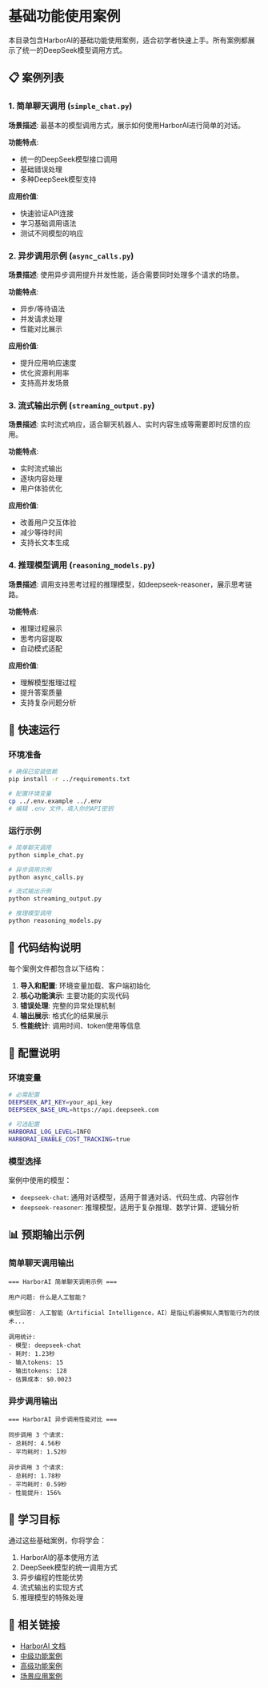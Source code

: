 # 基础功能使用案例

本目录包含HarborAI的基础功能使用案例，适合初学者快速上手。所有案例都展示了统一的DeepSeek模型调用方式。

## 📋 案例列表

### 1. 简单聊天调用 (`simple_chat.py`)
**场景描述**: 最基本的模型调用方式，展示如何使用HarborAI进行简单的对话。

**功能特点**:
- 统一的DeepSeek模型接口调用
- 基础错误处理
- 多种DeepSeek模型支持

**应用价值**: 
- 快速验证API连接
- 学习基础调用语法
- 测试不同模型的响应

### 2. 异步调用示例 (`async_calls.py`)
**场景描述**: 使用异步调用提升并发性能，适合需要同时处理多个请求的场景。

**功能特点**:
- 异步/等待语法
- 并发请求处理
- 性能对比展示

**应用价值**:
- 提升应用响应速度
- 优化资源利用率
- 支持高并发场景

### 3. 流式输出示例 (`streaming_output.py`)
**场景描述**: 实时流式响应，适合聊天机器人、实时内容生成等需要即时反馈的应用。

**功能特点**:
- 实时流式输出
- 逐块内容处理
- 用户体验优化

**应用价值**:
- 改善用户交互体验
- 减少等待时间
- 支持长文本生成

### 4. 推理模型调用 (`reasoning_models.py`)
**场景描述**: 调用支持思考过程的推理模型，如deepseek-reasoner，展示思考链路。

**功能特点**:
- 推理过程展示
- 思考内容提取
- 自动模式适配

**应用价值**:
- 理解模型推理过程
- 提升答案质量
- 支持复杂问题分析

## 🚀 快速运行

### 环境准备
```bash
# 确保已安装依赖
pip install -r ../requirements.txt

# 配置环境变量
cp ../.env.example ../.env
# 编辑 .env 文件，填入你的API密钥
```

### 运行示例
```bash
# 简单聊天调用
python simple_chat.py

# 异步调用示例
python async_calls.py

# 流式输出示例
python streaming_output.py

# 推理模型调用
python reasoning_models.py
```

## 📖 代码结构说明

每个案例文件都包含以下结构：
1. **导入和配置**: 环境变量加载、客户端初始化
2. **核心功能演示**: 主要功能的实现代码
3. **错误处理**: 完整的异常处理机制
4. **输出展示**: 格式化的结果展示
5. **性能统计**: 调用时间、token使用等信息

## 🔧 配置说明

### 环境变量
```bash
# 必需配置
DEEPSEEK_API_KEY=your_api_key
DEEPSEEK_BASE_URL=https://api.deepseek.com

# 可选配置
HARBORAI_LOG_LEVEL=INFO
HARBORAI_ENABLE_COST_TRACKING=true
```

### 模型选择
案例中使用的模型：
- `deepseek-chat`: 通用对话模型，适用于普通对话、代码生成、内容创作
- `deepseek-reasoner`: 推理模型，适用于复杂推理、数学计算、逻辑分析

## 📊 预期输出示例

### 简单聊天调用输出
```
=== HarborAI 简单聊天调用示例 ===

用户问题: 什么是人工智能？

模型回答: 人工智能（Artificial Intelligence，AI）是指让机器模拟人类智能行为的技术...

调用统计:
- 模型: deepseek-chat
- 耗时: 1.23秒
- 输入tokens: 15
- 输出tokens: 128
- 估算成本: $0.0023
```

### 异步调用输出
```
=== HarborAI 异步调用性能对比 ===

同步调用 3 个请求:
- 总耗时: 4.56秒
- 平均耗时: 1.52秒

异步调用 3 个请求:
- 总耗时: 1.78秒
- 平均耗时: 0.59秒
- 性能提升: 156%
```

## 🎯 学习目标

通过这些基础案例，你将学会：
1. HarborAI的基本使用方法
2. DeepSeek模型的统一调用方式
3. 异步编程的性能优势
4. 流式输出的实现方式
5. 推理模型的特殊处理

## 🔗 相关链接

- [HarborAI 文档](../../docs/)
- [中级功能案例](../intermediate/)
- [高级功能案例](../advanced/)
- [场景应用案例](../scenarios/)